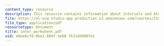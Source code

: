 ```yaml
---
content_type: resource
description: This resource contains information about Intervals and Atonal Process.
file: https://ol-ocw-studio-app-production.s3.amazonaws.com/courses/21m-262-modern-music-1900-1960-fall-2006/e6ee6cfd8be1869f3e687631dd988fe1_inter_worksheet.pdf
file_type: application/pdf
resourcetype: Document
title: inter_worksheet.pdf
uid: e6ee6cfd-8be1-869f-3e68-7631dd988fe1
---
```

